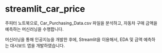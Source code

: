 # streamlit_car_price

주피터 노트북으로, Car_Purchasing_Data.csv 파일을 분석하고, 자동차 구매 금액을 예측하는 머신러닝을 수행합니다.

머신러닝을 통해 인공지능을 개발한 후에, Streamlit을 이용해서, EDA 및 금액 예측하는 대시보드 앱을 개발하였습니다.

